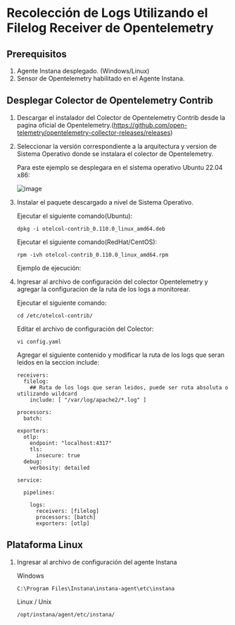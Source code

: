 # Recolección de Logs Utilizando el Filelog Receiver de Opentelemetry

## Prerequisitos

1. Agente Instana desplegado. (Windows/Linux)
2. Sensor de Opentelemetry habilitado en el Agente Instana.

## Desplegar Colector de Opentelemetry Contrib

1. Descargar el instalador del Colector de Opentelemetry Contrib desde la pagina oficial de Opentelemetry.(https://github.com/open-telemetry/opentelemetry-collector-releases/releases)

2. Seleccionar la versión correspondiente a la arquitectura y version de Sistema Operativo donde se instalara el colector de Opentelemetry.

    Para este ejemplo se desplegara en el sistema operativo Ubuntu 22.04 x86:

    ![image](https://github.com/user-attachments/assets/39a50bba-a12d-4dcd-af2d-3e89ce5ca24e)

3. Instalar el paquete descargado a nivel de Sistema Operativo.

    Ejecutar el siguiente comando(Ubuntu):

       dpkg -i otelcol-contrib_0.110.0_linux_amd64.deb

    Ejecutar el siguiente comando(RedHat/CentOS):

       rpm -ivh otelcol-contrib_0.110.0_linux_amd64.rpm

    Ejemplo de ejecución:
   

4. Ingresar al archivo de configuración del colector Opentelemetry y agregar la configuracion de la ruta de los logs a monitorear.

    Ejecutar el siguiente comando:

       cd /etc/otelcol-contrib/

    Editar el archivo de configuración del Colector:

       vi config.yaml

      Agregar el siguiente contenido y modificar la ruta de los logs que seran leidos en la seccion include:

       receivers:
         filelog:
           ## Ruta de los logs que seran leidos, puede ser ruta absoluta o utilizando wildcard
           include: [ "/var/log/apache2/*.log" ]
       
       processors:
         batch:
       
       exporters:
         otlp:
           endpoint: "localhost:4317"
           tls:
             insecure: true
         debug:
           verbosity: detailed
       
       service:
       
         pipelines:
       
           logs:
             receivers: [filelog]
             processors: [batch]
             exporters: [otlp]






## Plataforma Linux
1. Ingresar al archivo de configuración del agente Instana

   Windows

       C:\Program Files\Instana\instana-agent\etc\instana

   Linux / Unix

       /opt/instana/agent/etc/instana/



